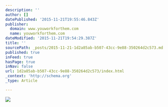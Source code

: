 ```yaml
---
description: ''
author: []
datePublished: '2015-11-21T19:55:46.843Z'
publisher:
  domain: www.youworkforthem.com
  name: youworkforthem.com
dateModified: '2015-11-21T19:54:29.387Z'
title: ''
sourcePath: _posts/2015-11-21-1d2a85ab-b507-43cc-9e88-350264d2c573.md
published: true
inFeed: true
hasPage: true
inNav: false
url: 1d2a85ab-b507-43cc-9e88-350264d2c573/index.html
_context: 'http://schema.org'
_type: Article

---
```

![](https://d39l2hkdp2esp1.cloudfront.net/img/eps/E2764_2x/c/E2764_00.jpg?20150824223804)